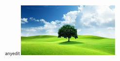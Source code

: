 anyedit
![download.jpg](https://github.com/Sahiti004/anewproject/blob/main/images/1722512270702_download.jpg?raw=true)